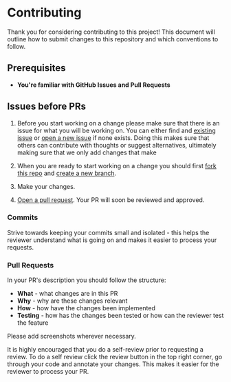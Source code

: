 # Contributing

Thank you for considering contributing to this project! This document will outline how to submit changes to this repository and which conventions to follow.

## Prerequisites

- **You're familiar with GitHub Issues and Pull Requests**

## Issues before PRs

1. Before you start working on a change please make sure that there is an issue for what you will be working on. You can either find and [existing issue](https://github.com/LunarMarathon/graphToTable/issues) or [open a new issue](https://github.com/LunarMarathon/graphToTable/issues/new) if none exists. Doing this makes sure that others can contribute with thoughts or suggest alternatives, ultimately making sure that we only add changes that make

2. When you are ready to start working on a change you should first [fork this repo](https://help.github.com/en/github/getting-started-with-github/fork-a-repo) and [create a new branch](https://help.github.com/en/github/collaborating-with-issues-and-pull-requests/creating-and-deleting-branches-within-your-repository).
3. Make your changes.
4. [Open a pull request](https://help.github.com/en/github/collaborating-with-issues-and-pull-requests/creating-a-pull-request-from-a-fork). Your PR will soon be reviewed and approved.

### Commits

Strive towards keeping your commits small and isolated - this helps the reviewer understand what is going on and makes it easier to process your requests.

### Pull Requests

In your PR's description you should follow the structure:

- **What** - what changes are in this PR
- **Why** - why are these changes relevant
- **How** - how have the changes been implemented
- **Testing** - how has the changes been tested or how can the reviewer test the feature

Please add screenshots wherever necessary.

It is highly encouraged that you do a self-review prior to requesting a review. To do a self review click the review button in the top right corner, go through your code and annotate your changes. This makes it easier for the reviewer to process your PR.